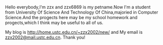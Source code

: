 Hello everybody,I'm zzx and zzx6869 is my petname.Now I'm a student from University Of Science And Technology Of China,majoried in Computer Science.And the progects here may be my 
school homework and progects,which I think may be useful to all of us.


My blog is http://home.ustc.edu.cn/~zzx2002/new/ and My email is zzx2002@mail.ustc.edu.cn.
Thank you!

<!---
zzx6869/zzx6869 is a ✨ special ✨ repository because its `README.md` (this file) appears on your GitHub profile.
You can click the Preview link to take a look at your changes.
--->
